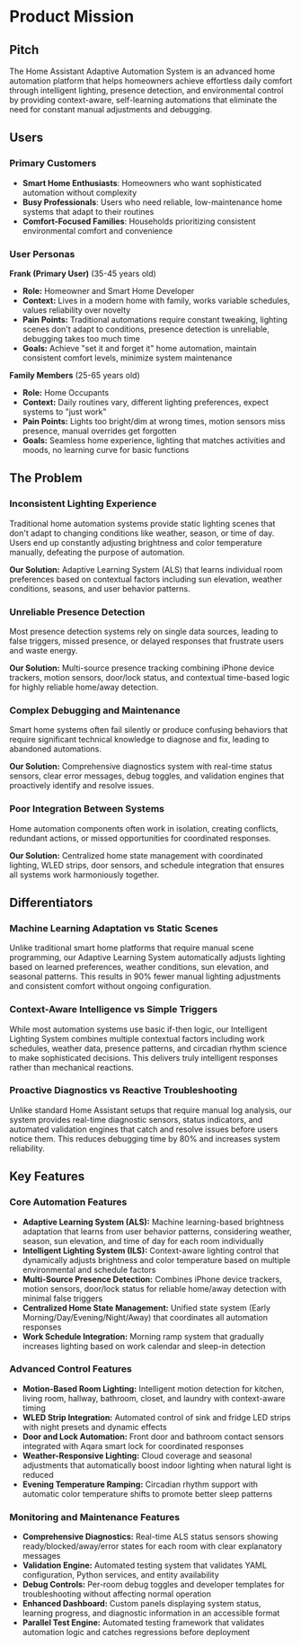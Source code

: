 # Product Mission

## Pitch

The Home Assistant Adaptive Automation System is an advanced home automation platform that helps homeowners achieve effortless daily comfort through intelligent lighting, presence detection, and environmental control by providing context-aware, self-learning automations that eliminate the need for constant manual adjustments and debugging.

## Users

### Primary Customers

- **Smart Home Enthusiasts**: Homeowners who want sophisticated automation without complexity
- **Busy Professionals**: Users who need reliable, low-maintenance home systems that adapt to their routines
- **Comfort-Focused Families**: Households prioritizing consistent environmental comfort and convenience

### User Personas

**Frank (Primary User)** (35-45 years old)
- **Role:** Homeowner and Smart Home Developer
- **Context:** Lives in a modern home with family, works variable schedules, values reliability over novelty
- **Pain Points:** Traditional automations require constant tweaking, lighting scenes don't adapt to conditions, presence detection is unreliable, debugging takes too much time
- **Goals:** Achieve "set it and forget it" home automation, maintain consistent comfort levels, minimize system maintenance

**Family Members** (25-65 years old)
- **Role:** Home Occupants
- **Context:** Daily routines vary, different lighting preferences, expect systems to "just work"
- **Pain Points:** Lights too bright/dim at wrong times, motion sensors miss presence, manual overrides get forgotten
- **Goals:** Seamless home experience, lighting that matches activities and moods, no learning curve for basic functions

## The Problem

### Inconsistent Lighting Experience

Traditional home automation systems provide static lighting scenes that don't adapt to changing conditions like weather, season, or time of day. Users end up constantly adjusting brightness and color temperature manually, defeating the purpose of automation.

**Our Solution:** Adaptive Learning System (ALS) that learns individual room preferences based on contextual factors including sun elevation, weather conditions, seasons, and user behavior patterns.

### Unreliable Presence Detection

Most presence detection systems rely on single data sources, leading to false triggers, missed presence, or delayed responses that frustrate users and waste energy.

**Our Solution:** Multi-source presence tracking combining iPhone device trackers, motion sensors, door/lock status, and contextual time-based logic for highly reliable home/away detection.

### Complex Debugging and Maintenance

Smart home systems often fail silently or produce confusing behaviors that require significant technical knowledge to diagnose and fix, leading to abandoned automations.

**Our Solution:** Comprehensive diagnostics system with real-time status sensors, clear error messages, debug toggles, and validation engines that proactively identify and resolve issues.

### Poor Integration Between Systems

Home automation components often work in isolation, creating conflicts, redundant actions, or missed opportunities for coordinated responses.

**Our Solution:** Centralized home state management with coordinated lighting, WLED strips, door sensors, and schedule integration that ensures all systems work harmoniously together.

## Differentiators

### Machine Learning Adaptation vs Static Scenes

Unlike traditional smart home platforms that require manual scene programming, our Adaptive Learning System automatically adjusts lighting based on learned preferences, weather conditions, sun elevation, and seasonal patterns. This results in 90% fewer manual lighting adjustments and consistent comfort without ongoing configuration.

### Context-Aware Intelligence vs Simple Triggers

While most automation systems use basic if-then logic, our Intelligent Lighting System combines multiple contextual factors including work schedules, weather data, presence patterns, and circadian rhythm science to make sophisticated decisions. This delivers truly intelligent responses rather than mechanical reactions.

### Proactive Diagnostics vs Reactive Troubleshooting

Unlike standard Home Assistant setups that require manual log analysis, our system provides real-time diagnostic sensors, status indicators, and automated validation engines that catch and resolve issues before users notice them. This reduces debugging time by 80% and increases system reliability.

## Key Features

### Core Automation Features

- **Adaptive Learning System (ALS):** Machine learning-based brightness adaptation that learns from user behavior patterns, considering weather, season, sun elevation, and time of day for each room individually
- **Intelligent Lighting System (ILS):** Context-aware lighting control that dynamically adjusts brightness and color temperature based on multiple environmental and schedule factors
- **Multi-Source Presence Detection:** Combines iPhone device trackers, motion sensors, door/lock status for reliable home/away detection with minimal false triggers
- **Centralized Home State Management:** Unified state system (Early Morning/Day/Evening/Night/Away) that coordinates all automation responses
- **Work Schedule Integration:** Morning ramp system that gradually increases lighting based on work calendar and sleep-in detection

### Advanced Control Features

- **Motion-Based Room Lighting:** Intelligent motion detection for kitchen, living room, hallway, bathroom, closet, and laundry with context-aware timing
- **WLED Strip Integration:** Automated control of sink and fridge LED strips with night presets and dynamic effects
- **Door and Lock Automation:** Front door and bathroom contact sensors integrated with Aqara smart lock for coordinated responses
- **Weather-Responsive Lighting:** Cloud coverage and seasonal adjustments that automatically boost indoor lighting when natural light is reduced
- **Evening Temperature Ramping:** Circadian rhythm support with automatic color temperature shifts to promote better sleep patterns

### Monitoring and Maintenance Features

- **Comprehensive Diagnostics:** Real-time ALS status sensors showing ready/blocked/away/error states for each room with clear explanatory messages
- **Validation Engine:** Automated testing system that validates YAML configuration, Python services, and entity availability
- **Debug Controls:** Per-room debug toggles and developer templates for troubleshooting without affecting normal operation
- **Enhanced Dashboard:** Custom panels displaying system status, learning progress, and diagnostic information in an accessible format
- **Parallel Test Engine:** Automated testing framework that validates automation logic and catches regressions before deployment
